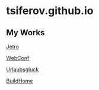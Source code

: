 # tsiferov.github.io
## My Works


[Jetro](https://tsiferov.github.io/Jetro/index.html)

[WebConf](https://tsiferov.github.io/WebConf/index.html)

[Urlaubsgluck](https://tsiferov.github.io/Urlaubsgluck/index.html)

[BuildHome](https://tsiferov.github.io/BuildHome/index.html)

